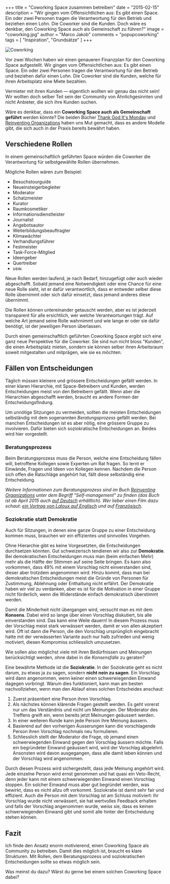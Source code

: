 +++
title = "Coworking Space zusammen betreiben"
date = "2015-02-15"
description = "Wir gingen vom Offensichtlichen aus: Es gibt einen Space. Ein oder zwei Personen tragen die Verantwortung für den Betrieb und beziehen einen Lohn. Die Coworker sind die Kunden. Doch wäre es denkbar, den Coworking Space auch als Gemeinschaft zu führen?"
image = "coworking.jpg"
author = "Marco Jakob"
comments = "popupcoworking"
tags = [ "Inspiration", "Grundsätze" ]
+++

![Coworking](/assets/blog/15-02-15-coworking-space-zusammen-betreiben/coworking.jpg)

Vor zwei Wochen haben wir einen genaueren Finanzplan für den Coworking Space aufgestellt. Wir gingen vom Offensichtlichen aus: Es gibt einen Space. Ein oder zwei Personen tragen die Verantwortung für den Betrieb und beziehen dafür einen Lohn. Die Coworker sind die Kunden, welche für ihren Arbeitsplatz eine Miete bezahlen.

Vermieter mit ihren Kunden &mdash; eigentlich wollten wir genau das nicht sein! Wir wollten doch selber Teil sein der Community von Ähnlichgesinnten und nicht Anbieter, die sich ihre Kunden suchen.

Wäre es denkbar, dass ein **Coworking Space auch als Gemeinschaft geführt** werden könnte? Die beiden Bücher [Thank God It's Monday](http://ullstein.de/thankgoditsmonday/) und [Reinventing Organizations](http://www.reinventingorganizations.com/) haben uns Mut gemacht, dass es andere Modelle gibt, die sich auch in der Praxis bereits bewährt haben.


## Verschiedene Rollen

In einem gemeinschaftlich geführten Space würden die Coworker die Verantwortung für selbstgewählte Rollen übernehmen.

Mögliche Rollen wären zum Beispiel:

* Besuchstourguide
* Neueinsteigerbegleiter
* Moderator
* Schatzmeister
* Kurator
* Raumkosmetiker
* Informationsdienstleister
* Journalist
* Angebotsautor
* Weiterbildungsbeauftragter
* Klimawächter
* Verhandlungsführer
* Festmeister
* Task-Force-Mitglied
* Ideengeber
* Quertreiber
* usw.


Neue Rollen werden laufend, je nach Bedarf, hinzugefügt oder auch wieder abgeschafft. Sobald jemand eine Notwendigkeit oder eine Chance für eine neue Rolle sieht, ist er dafür verantwortlich, dass er entweder selber diese Rolle übernimmt oder sich dafür einsetzt, dass jemand anderes diese übernimmt.

Die Rollen können untereinander getauscht werden, aber es ist jederzeit transparent für alle ersichtlich, wer welche Verantwortungen trägt. Auf welche Art jemand seine Rolle wahrnimmt und wie lange er oder sie dafür benötigt, ist der jeweiligen Person überlassen.

Durch einen gemeinschaftlich geführten Coworking Space ergibt sich eine ganz neue Perspektive für die Coworker. Sie sind nun nicht bloss "Kunden", die einen Arbeitsplatz mieten, sondern sie können selber ihren Arbeitsraum soweit mitgestalten und mitprägen, wie sie es möchten.


## Fällen von Entscheidungen

Täglich müssen kleinere und grössere Entscheidungen gefällt werden. In einer klaren Hierarchie, mit Space-Betreibern und Kunden, werden Entscheidungen meist von den Betreibern gefällt. Wenn aber die Hierarchien abgeschafft werden, braucht es andere Formen der Entscheidungsfindung.

Um unnötige Sitzungen zu vermeiden, sollten die meisten Entscheidungen selbständig mit dem sogenannten *Beratungsprozess* gefällt werden. Bei manchen Entscheidungen ist es aber nötig, eine grössere Gruppe zu involvieren. Dafür bieten sich soziokratische Entscheidungen an. Beides wird hier vorgestellt.


### Beratungsprozess

Beim Beratungsprozess muss die Person, welche eine Entscheidung fällen will, betroffene Kollegen sowie Experten um Rat fragen. So lernt er Einwände, Fragen und Ideen von Kollegen kennen. Nachdem die Person sich offen die Ratschläge angehört hat, fällt diese selbständig eine Entscheidung.

*Weitere Informationen zum Beratungsprozess sind im Buch [Reinventing Organizations](http://www.reinventingorganizations.com/) unter dem Begriff "Self-management" zu finden (das Buch ist ab April 2015 auch [auf Deutsch](http://www.amazon.de/Reinventing-Organizations-ganzheitlicher-sinnerf%C3%BCllender-wachstumsorientierter/dp/3800649136/ref=sr_1_2?ie=UTF8&qid=1423906669&sr=8-2&keywords=reinventing+organizations) erhältlich). Wer lieber einen Film dazu schaut: [ein Vortrag von Laloux auf Englisch](https://www.youtube.com/watch?v=gcS04BI2sbk) und auf [Französisch](https://www.youtube.com/watch?v=NZKqPoQiaDE).*


### Soziokratie statt Demokratie

Auch für Sitzungen, in denen eine ganze Gruppe zu einer Entscheidung kommen muss, brauchen wir ein effizientes und sinnvolles Vorgehen.

Ohne Hierarchie gibt es keine Vorgesetzten, die Entscheidungen durchsetzen könnten. Gut schweizerisch tendieren wir also zur **Demokratie**. Bei demokratischen Entscheidungen muss man (beim einfachen Mehr) mehr als die Hälfte der Stimmen auf seine Seite bringen. Es kann also vorkommen, dass 49% mit einem Vorschlag nicht einverstanden sind, dieser aber trotzdem angenommen wird. Hinzu kommt, dass man bei demokratischen Entscheidungen meist die Gründe von Personen für Zustimmung, Ablehnung oder Enthaltung nicht erfährt. Der Demokratie haben wir viel zu verdanken, aber es ist für die Motivation in einer Gruppe nicht förderlich, wenn die Widerstände einfach demokratisch überstimmt werden.

Damit die Minderheit nicht übergangen wird, versucht man es mit dem **Konsens**. Dabei wird so lange über einen Vorschlag diskutiert, bis alle einverstanden sind. Das kann eine Weile dauern! In diesem Prozess muss der Vorschlag meist stark verwässert werden, damit er von allen akzeptiert wird. Oft ist dann die Person, die den Vorschlag ursprünglich eingebracht hatte mit der verwässerten Variante auch nur halb zufrieden und wenig motiviert, diesen Kompromiss schliesslich umzusetzen.

Wie sollen also möglichst viele mit ihren Bedürfnissen und Meinungen berücksichtigt werden, ohne dabei in die *Konsensfalle* zu geraten?

Eine bewährte Methode ist die **Soziokratie**. In der Soziokratie geht es nicht darum, zu etwas ja zu sagen, sondern **nicht nein zu sagen**. Ein Vorschlag wird dann angenommen, wenn keiner einen schwerwiegenden Einwand dagegen vorbringt. Warum dies funktioniert, kann man am besten nachvollziehen, wenn man den Ablauf eines solchen Entscheides anschaut:

1. Zuerst präsentiert eine Person ihren Vorschlag. 
2. Als nächstes können klärende Fragen gestellt werden. Es geht vorerst nur um das Verständnis und nicht um Meinungen. Der Moderator des Treffens greift ein, wenn bereits jetzt Meinungen geäussert werden.
3. In einer weiteren Runde kann jede Person ihre Meinung äussern.
4. Basierend auf den vorherigen Äusserungen kann die vorschlagende Person ihren Vorschlag nochmals neu formulieren.
5. Schliesslich stellt der Moderator die Frage, ob jemand einen schwerwiegenden Einwand gegen den Vorschlag äussern möchte. Falls ein begründeter Einwand geäussert wird, wird der Vorschlag abgelehnt. Ansonsten wird davon ausgegangen, dass alle damit leben können und der Vorschlag wird angenommen.

Durch diesen Prozess wird sichergestellt, dass jede Meinung angehört wird. Jede einzelne Person wird ernst genommen und hat quasi ein Veto-Recht, denn jeder kann mit einem schwerwiegenden Einwand einen Vorschlag stoppen. Ein solcher Einwand muss aber gut begründet werden, was bewirkt, dass es nicht allzu oft vorkommt. Soziokratie ist damit sehr fair und effizient. Auch die Person mit dem Vorschlag ist am Schluss motiviert: Ihr Vorschlag wurde nicht verwässert, sie hat wertvolles Feedback erhalten und falls der Vorschlag angenommen wurde, weiss sie, dass es keinen schwerwiegenden Einwand gibt und somit alle hinter der Entscheidung stehen können.


## Fazit

Ich finde den Ansatz enorm motivierend, einen Coworking Space als Community zu betreiben. Damit dies möglich ist, braucht es klare Strukturen. Mit Rollen, dem Beratungsprozess und soziokratischen Entscheidungen sollte so etwas möglich sein.

Was meinst du dazu? Wärst du gerne bei einem solchen Coworking Space dabei?



